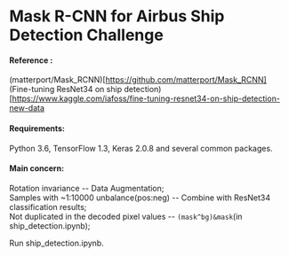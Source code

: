 # Mask R-CNN for Airbus Ship Detection Challenge  

#### Reference :  
(matterport/Mask_RCNN)[https://github.com/matterport/Mask_RCNN]  
(Fine-tuning ResNet34 on ship detection)[https://www.kaggle.com/iafoss/fine-tuning-resnet34-on-ship-detection-new-data  
  
#### Requirements:   
Python 3.6, TensorFlow 1.3, Keras 2.0.8 and several common packages.   
  
#### Main concern:   
Rotation invariance                         -- Data Augmentation;  
Samples with ~1:10000 unbalance(pos:neg)    -- Combine with ResNet34 classification results;  
Not duplicated in the decoded pixel values  -- ```(mask^bg)&mask```(in ship_detection.ipynb);

Run ship_detection.ipynb.
